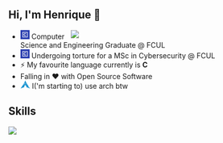 ## Hi, I'm Henrique 👋

<img align='right' src="https://github-readme-stats.vercel.app/api/top-langs/?username=Euq1rneh&layout=compact&theme=blueberry&hide_border=true" width="380">

- <img src="https://raw.githubusercontent.com/Euq1rneh/Euq1rneh/main/FCUL_Logo.png" width="18" height="18"> Computer Science and Engineering Graduate @ FCUL
- <img src="https://raw.githubusercontent.com/Euq1rneh/Euq1rneh/main/FCUL_Logo.png" width="18" height="18"> Undergoing torture for a MSc in Cybersecurity @ FCUL
- ⚡ My favourite language currently is **C**
- Falling in ❤️ with Open Source Software
- <img src="https://raw.githubusercontent.com/Euq1rneh/Euq1rneh/main/arch.svg" width="19" height="16"> I('m starting to) use arch btw

## Skills

<img align='left' src="https://skillicons.dev/icons?i=linux,c,c#,java,py,git,html,css,js&perline=9" width="500">

<br></br>
<br></br>

